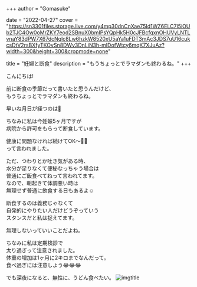 +++
author = "Gomasuke"

date = "2022-04-27"
cover = "https://sn3301files.storage.live.com/y4mp30dnCnXae75Id1WZ6ELC7I5iOUb2TJC4Ow0oMrZKY7eod2SBnuX0bmIPsYQpHk5H0cJFBcfqxnOHUVyLNTLvnaY83dPW7X67dcNqlc8Lw6hzkW8520xU5aYa1uFDT3mAc3JDS7uU16cukcsDtV2rsBXfyTKOvSn8DWv3DnLiN3h-mIDofWtcy6mqK7XJuAz?width=300&height=300&cropmode=none"

title = "妊婦と断食"
description = "もうちょっとでラマダンも終わるね。"
+++

こんにちは!  
  
前に断食の季節だって書いたと思うんだけど、  
もうちょっとでラマダンも終わるね。  
  
早いね月日が経つのは🤣  
  
ちなみに私は今妊娠5ヶ月ですが  
病院から許可をもらって断食しています。  
  
健康に問題なければ続けてOK〜👌🏻  
って言われました。  
  
ただ、つわりとか吐き気がある時、  
水分が足りなくて便秘なっちゃう場合は  
普通にご飯食べてねって言われてます。  
なので、朝起きて体調悪い時は  
無理せず普通に飲食する日もあるよ☺️  
  
断食するのは義務じゃなくて  
自発的にやりたい人だけどうぞっていう  
スタンスだと私は捉えてます。  
  
無理しないっていいことだよね。  
  
ちなみに私は定期検診で  
太り過ぎって注意されました。  
体重の増加は1ヶ月に2キロまでなんだって。  
食べ過ぎには注意しよう😂😂😂    

でも深夜になると、無性に、うどん食べたい。
![imgtitle](https://sn3301files.storage.live.com/y4mp30dnCnXae75Id1WZ6ELC7I5iOUb2TJC4Ow0oMrZKY7eod2SBnuX0bmIPsYQpHk5H0cJFBcfqxnOHUVyLNTLvnaY83dPW7X67dcNqlc8Lw6hzkW8520xU5aYa1uFDT3mAc3JDS7uU16cukcsDtV2rsBXfyTKOvSn8DWv3DnLiN3h-mIDofWtcy6mqK7XJuAz?width=660&height=626&cropmode=none)